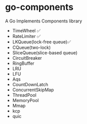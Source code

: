 # go-components
A Go Implements Components library

* TimeWheel ✅
* RateLimiter ✅
* LKQueue(lock-free queue)✅
* CQueue(two-lock)
* SliceQueue(slice-based queue)
* CircuitBreaker
* RingBuffer
* LRU
* LFU
* Aqs
* CountDownLatch
* ConcurrentSkipMap
* ThreadPool
* MemoryPool
* Mmap
* kcp
* quic
